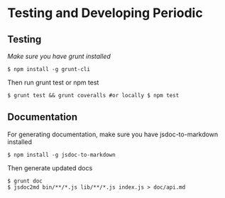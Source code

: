 # Testing and Developing Periodic

## Testing
*Make sure you have grunt installed*
```
$ npm install -g grunt-cli
```

Then run grunt test or npm test
```
$ grunt test && grunt coveralls #or locally $ npm test
```

## Documentation

For generating documentation, make sure you have jsdoc-to-markdown installed

```
$ npm install -g jsdoc-to-markdown
```
Then generate updated docs
```
$ grunt doc
$ jsdoc2md bin/**/*.js lib/**/*.js index.js > doc/api.md